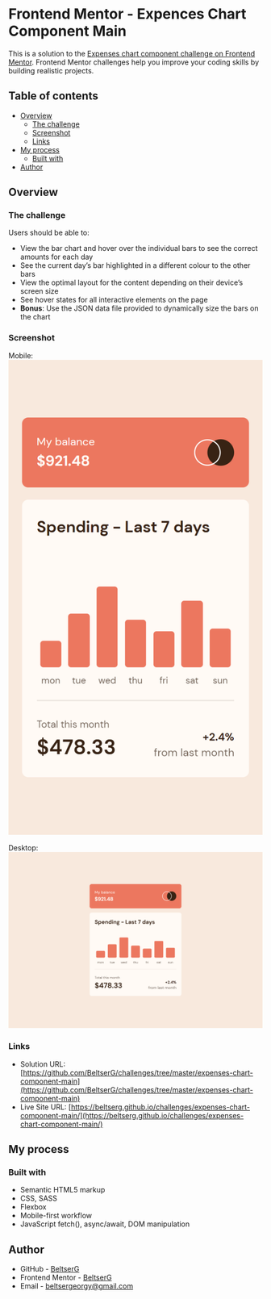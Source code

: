 # Frontend Mentor - Expences Chart Component Main

This is a solution to the [Expenses chart component challenge on Frontend Mentor](https://www.frontendmentor.io/challenges/expenses-chart-component-e7yJBUdjwt). Frontend Mentor challenges help you improve your coding skills by building realistic projects.

## Table of contents

- [Overview](#overview)
  - [The challenge](#the-challenge)
  - [Screenshot](#screenshot)
  - [Links](#links)
- [My process](#my-process)
  - [Built with](#built-with)
- [Author](#author)

## Overview

### The challenge

Users should be able to:

- View the bar chart and hover over the individual bars to see the correct amounts for each day
- See the current day’s bar highlighted in a different colour to the other bars
- View the optimal layout for the content depending on their device’s screen size
- See hover states for all interactive elements on the page
- **Bonus**: Use the JSON data file provided to dynamically size the bars on the chart

### Screenshot

Mobile:  
![](./screenshots/mobile.png)

Desktop:  
![](./screenshots/desktop.png)

### Links

- Solution URL: [https://github.com/BeltserG/challenges/tree/master/expenses-chart-component-main](https://github.com/BeltserG/challenges/tree/master/expenses-chart-component-main)
- Live Site URL: [https://beltserg.github.io/challenges/expenses-chart-component-main/](https://beltserg.github.io/challenges/expenses-chart-component-main/)

## My process

### Built with

- Semantic HTML5 markup
- CSS, SASS
- Flexbox
- Mobile-first workflow
- JavaScript fetch(), async/await, DOM manipulation

## Author

- GitHub - [BeltserG](https://github.com/BeltserG)
- Frontend Mentor - [BeltserG](https://www.frontendmentor.io/profile/BeltserG)
- Email - beltsergeorgy@gmail.com

